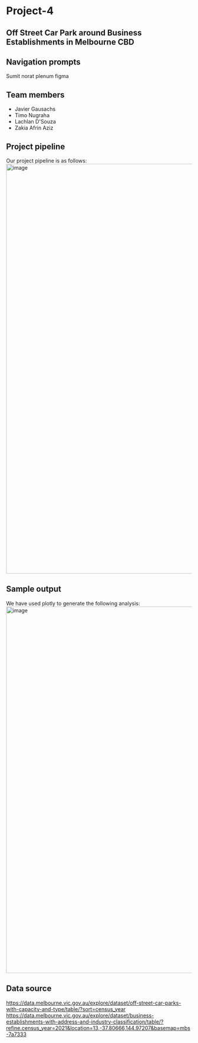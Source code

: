 # Project-4  
## Off Street Car Park around Business Establishments in Melbourne CBD

## Navigation prompts
Sumit norat plenum figma  

## Team members
- Javier Gausachs
- Timo Nugraha
- Lachlan D'Souza
- Zakia Afrin Aziz

## Project pipeline
Our project pipeline is as follows:
<img width="1109" alt="image" src="https://user-images.githubusercontent.com/73529437/227118775-ec804583-c62d-4af4-b166-42f3eecc8f84.png">

## Sample output
We have used plotly to generate the following analysis:
<img width="992" alt="image" src="https://user-images.githubusercontent.com/73529437/227119333-7a516053-7ca0-4948-9971-f09d23a2d1cf.png">


## Data source  
https://data.melbourne.vic.gov.au/explore/dataset/off-street-car-parks-with-capacity-and-type/table/?sort=census_year  
https://data.melbourne.vic.gov.au/explore/dataset/business-establishments-with-address-and-industry-classification/table/?refine.census_year=2021&location=13,-37.80666,144.97207&basemap=mbs-7a7333  

